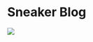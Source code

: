 # Sneaker Blog

<img src="https://media.discordapp.net/attachments/613371646937399296/711463578556694578/unknown.png?width=881&height=501">
